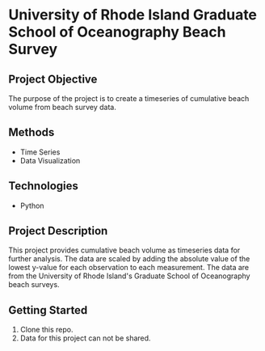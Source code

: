 # University of Rhode Island Graduate School of Oceanography Beach Survey

## Project Objective
The purpose of the project is to create a timeseries of cumulative beach volume from beach survey data.

## Methods
- Time Series
- Data Visualization

## Technologies
 - Python

## Project Description
This project provides cumulative beach volume as timeseries data for further analysis. The data are scaled by adding the absolute value of the lowest y-value for each observation to each measurement.
The data are from the University of Rhode Island's Graduate School of Oceanography beach surveys.

## Getting Started
1. Clone this repo.
2. Data for this project can not be shared.
